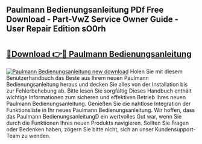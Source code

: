 ## Paulmann Bedienungsanleitung PDf Free Download - Part-VwZ Service Owner Guide - User Repair Edition sO0rh

# <h2><a href="http://df23k08.blite.top/?on=Paulmann+Bedienungsanleitung">🔗Download 👉🔴 Paulmann Bedienungsanleitung</a></h2>

[![Paulmann Bedienungsanleitung new download](https://i.imgur.com/lujVjoI.png)](http://df23k08.blite.top/?on=Paulmann+Bedienungsanleitung)
Holen Sie mit diesem Benutzerhandbuch das Beste aus Ihrem neuen Paulmann Bedienungsanleitung heraus und decken Sie alles von der Installation bis zur Fehlerbehebung ab. Bitte lesen Sie sorgfältig Dieses Handbuch enthält wichtige Informationen zum sicheren und effektiven Betrieb Ihres neuen Paulmann Bedienungsanleitung. Genießen Sie die nahtlose Integration der Funktionsliste in Ihr neues Paulmann Bedienungsanleitung. Wir hoffen, dass das Paulmann BedienungsanleitungD ein wertvolles Gut war, wenn Sie durch die Funktionen Ihres neuen Produkts navigieren. Sollten Sie Fragen oder Bedenken haben, zögern Sie bitte nicht, sich an unser Kundensupport-Team zu wenden.
